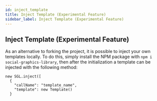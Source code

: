 ```yaml
---
id: inject_template
title: Inject Template (Experimental Feature)
sidebar_label: Inject Template (Experimental Feature)
---
```


## Inject Template (Experimental Feature)

As an alternative to forking the project, it is possible to inject your own templates locally. To do this, simply install the NPM package with `npm i social-graphics-library`, then after the initialization a template can be injected with the following method:

    new SGL.inject([
      {
        "callName": "template_name",
        "template": new Template()
      }
